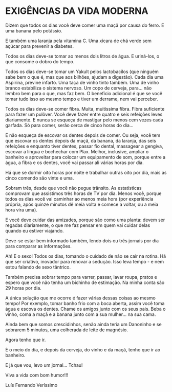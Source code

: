 # EXIGÊNCIAS DA VIDA MODERNA #

Dizem que todos os dias você deve comer uma maçã por causa do ferro.
E uma banana pelo potássio.

E também uma laranja pela vitamina C. Uma xícara de chá verde sem açúcar para prevenir a diabetes.

Todos os dias deve-se tomar ao menos dois litros de água. E uriná-los, o que consome o dobro do tempo.

Todos os dias deve-se tomar um Yakult pelos lactobacilos (que ninguém sabe bem o que é, mas que aos bilhões, ajudam a digestão). Cada dia uma Aspirina, previne infarto. Uma taça de vinho tinto também. Uma de vinho branco estabiliza o sistema nervoso. Um copo de cerveja, para... não lembro bem para o que, mas faz bem. O benefício adicional é que se você tomar tudo isso ao mesmo tempo e tiver um derrame, nem vai perceber.

Todos os dias deve-se comer fibra. Muita, muitíssima fibra. Fibra suficiente para fazer um pulôver.
Você deve fazer entre quatro e seis refeições leves diariamente. E nunca se esqueça de mastigar pelo menos cem vezes cada garfada. Só para comer, serão cerca de cinco horas do dia...

E não esqueça de escovar os dentes depois de comer. Ou seja, você tem que escovar os dentes depois da maçã, da banana, da laranja, das seis refeições e enquanto tiver dentes, passar fio dental, massagear a gengiva, escovar a língua e bochechar com Plax. Melhor, inclusive, ampliar o banheiro e aproveitar para colocar um equipamento de som, porque entre a água, a fibra e os dentes, você vai passar ali várias horas por dia.

Há que se dormir oito horas por noite e trabalhar outras oito por dia, mais as cinco comendo são vinte e uma.

Sobram três, desde que você não pegue trânsito. As estatísticas comprovam que assistimos três horas de TV por dia. Menos você, porque todos os dias você vai caminhar ao menos meia hora (por experiência própria, após quinze minutos dê meia volta e comece a voltar, ou a meia hora vira uma).

E você deve cuidar das amizades, porque são como uma planta: devem ser regadas diariamente, o que me faz pensar em quem vai cuidar delas quando eu estiver viajando.

Deve-se estar bem informado também, lendo dois ou três jornais por dia para comparar as informações.

Ah! E o sexo! Todos os dias, tomando o cuidado de não se cair na rotina. Há que ser criativo, inovador para renovar a sedução. Isso leva tempo - e nem estou falando de sexo tântrico.

Também precisa sobrar tempo para varrer, passar, lavar roupa, pratos e espero que você não tenha um bichinho de estimação. Na minha conta são 29 horas por dia.

A única solução que me ocorre é fazer várias dessas coisas ao mesmo tempo! Por exemplo, tomar banho frio com a boca aberta, assim você toma água e escova os dentes. Chame os amigos junto com os seus pais. Beba o vinho, coma a maçã e a banana junto com a sua mulher... na sua cama.

Ainda bem que somos crescidinhos, senão ainda teria um Danoninho e se sobrarem 5 minutos, uma colherada de leite de magnésio.

Agora tenho que ir.

É o meio do dia, e depois da cerveja, do vinho e da maçã, tenho que ir ao banheiro.

E já que vou, levo um jornal... Tchau!

Viva a vida com bom humor!!!

Luís Fernando Veríssimo